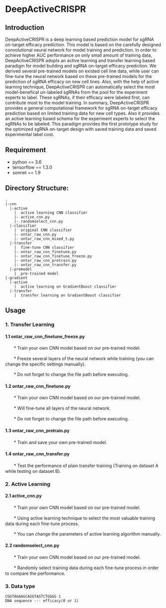 # DeepActiveCRISPR

## Introduction

DeepActiveCRISPR is a deep learning based prediction model for sgRNA on-target efficacy prediction. This model is based on the carefully designed convolutional neural network for model training and prediction. In order to achieve higher AUC performance on only small amount of training data, DeepActiveCRISPR adopts an active learning and transfer learning based paradigm for model building and sgRNA on-target efficacy prediction. We derived several pre-trained models on existed cell line data, while user can fine-tune the neural network based on these pre-trained models for the prediction of sgRNA efficacy on new cell lines. Also, with the help of active learning technique, DeepActiveCRISPR can automatically select the most model-benefical un-labeled sgRNAs from the pool for the experiment experts to label. These sgRNAs, if their efficacy were labeled first, can contribute most to the model training. In summary, DeepActiveCRISPR provides a general computational framework for sgRNA on-target efficacy prediction based on limited training data for new cell types. Also it provides an active learning based schema for the experiment experts to select the sgRNAs to be labeled. This paradigm provides the first prototype study for the optimized sgRNA on-target design with saved training data and saved experimental label cost.

## Requirement

* python == 3.6
* tensorflow == 1.3.0 
* sonnet == 1.9

## Directory Structure:

```
.
|-cnn
  |-active
    |  active learning CNN classifier
    |- active_cnn.py 							
    |- randomselect_cnn.py 						
  |-classifier
    |  original CNN classifier
    |- ontar_raw_cnn.py 						
    |- ontar_raw_cnn_mixed_t.py 				
  |-transfer
    |  fine-tune CNN classifier
    |- ontar_raw_cnn_finetune.py 				
    |- ontar_raw_cnn_finetune_freeze.py 		
    |- ontar_raw_cnn_pretrain.py 				
    |- ontar_raw_cnn_transfer.py 				
  |-premodel
    |  pre-trained model
|-gradient
  |-active
    |  active learning on GradientBoost classifier
  |-transfer
    |  transfer learning on GradientBoost classifier
```

## Usage

### 1. Transfer Learning

#### 1.1 ontar_raw_cnn_finetune_freeze.py

　　* Train your own CNN model based on our pre-trained model.

　　* Freeze several layers of the neural network while training (you can change the specific settings manually).

　　* Do not forget to change the file path before executing.

#### 1.2 ontar_raw_cnn_finetune.py

　　* Train your own CNN model based on our pre-trained model.

　　* Will fine-tune all layers of the neural network.

　　* Do not forget to change the file path before executing.

#### 1.3 ontar_raw_cnn_pretrain.py

　　* Train and save your own pre-trained model.

#### 1.4 ontar_raw_cnn_transfer.py

　　* Test the performance of plain transfer training (Training on dataset A while testing on dataset B).

### 2. Active Learning

#### 2.1 active_cnn.py

　　* Train your own CNN model based on our pre-trained model.

　　* Using active learning technique to select the most valuable training data during each fine-tune process.

　　* You can change the parameters of active learning algorithm manually.

#### 2.2 randomselect_cnn.py

　　* Train your own CNN model based on our pre-trained model.

　　* Randomly select training data during each fine-tune process in order to compare the performance.

### 3. Data type

```
CGGTAGAAGCAGGTAGTCTGGGG	1
DNA sequence --- efficacy(0 or 1)  
```
